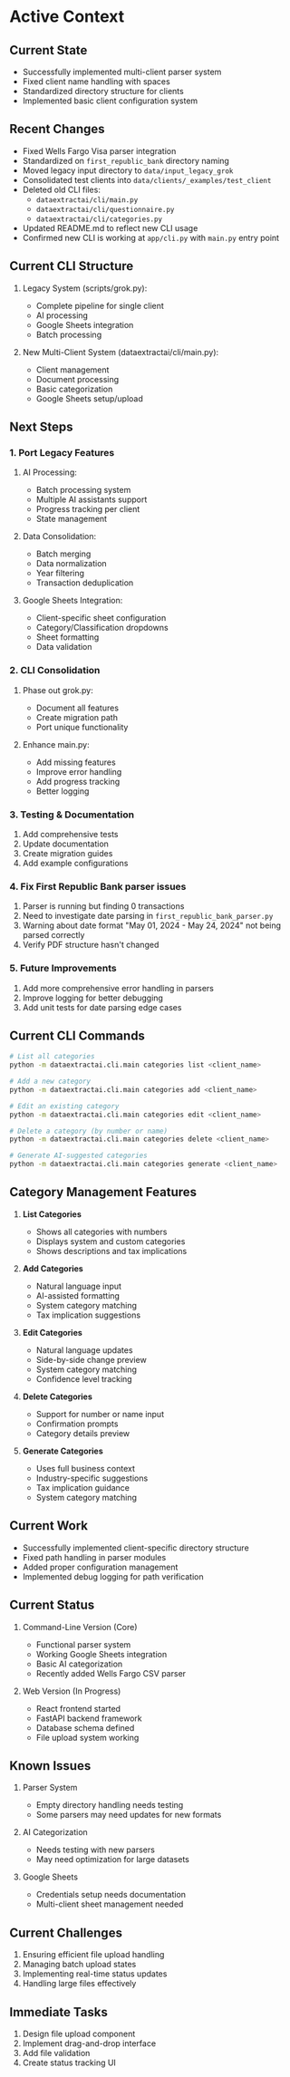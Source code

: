 # Active Context

## Current State
- Successfully implemented multi-client parser system
- Fixed client name handling with spaces
- Standardized directory structure for clients
- Implemented basic client configuration system

## Recent Changes
- Fixed Wells Fargo Visa parser integration
- Standardized on `first_republic_bank` directory naming
- Moved legacy input directory to `data/input_legacy_grok`
- Consolidated test clients into `data/clients/_examples/test_client`
- Deleted old CLI files:
  - `dataextractai/cli/main.py`
  - `dataextractai/cli/questionnaire.py`
  - `dataextractai/cli/categories.py`
- Updated README.md to reflect new CLI usage
- Confirmed new CLI is working at `app/cli.py` with `main.py` entry point

## Current CLI Structure
1. Legacy System (scripts/grok.py):
   - Complete pipeline for single client
   - AI processing
   - Google Sheets integration
   - Batch processing

2. New Multi-Client System (dataextractai/cli/main.py):
   - Client management
   - Document processing
   - Basic categorization
   - Google Sheets setup/upload

## Next Steps

### 1. Port Legacy Features
1. AI Processing:
   - Batch processing system
   - Multiple AI assistants support
   - Progress tracking per client
   - State management

2. Data Consolidation:
   - Batch merging
   - Data normalization
   - Year filtering
   - Transaction deduplication

3. Google Sheets Integration:
   - Client-specific sheet configuration
   - Category/Classification dropdowns
   - Sheet formatting
   - Data validation

### 2. CLI Consolidation
1. Phase out grok.py:
   - Document all features
   - Create migration path
   - Port unique functionality

2. Enhance main.py:
   - Add missing features
   - Improve error handling
   - Add progress tracking
   - Better logging

### 3. Testing & Documentation
1. Add comprehensive tests
2. Update documentation
3. Create migration guides
4. Add example configurations

### 4. Fix First Republic Bank parser issues
1. Parser is running but finding 0 transactions
2. Need to investigate date parsing in `first_republic_bank_parser.py`
3. Warning about date format "May 01, 2024 - May 24, 2024" not being parsed correctly
4. Verify PDF structure hasn't changed

### 5. Future Improvements
1. Add more comprehensive error handling in parsers
2. Improve logging for better debugging
3. Add unit tests for date parsing edge cases

## Current CLI Commands
```bash
# List all categories
python -m dataextractai.cli.main categories list <client_name>

# Add a new category
python -m dataextractai.cli.main categories add <client_name>

# Edit an existing category
python -m dataextractai.cli.main categories edit <client_name>

# Delete a category (by number or name)
python -m dataextractai.cli.main categories delete <client_name>

# Generate AI-suggested categories
python -m dataextractai.cli.main categories generate <client_name>
```

## Category Management Features
1. **List Categories**
   - Shows all categories with numbers
   - Displays system and custom categories
   - Shows descriptions and tax implications

2. **Add Categories**
   - Natural language input
   - AI-assisted formatting
   - System category matching
   - Tax implication suggestions

3. **Edit Categories**
   - Natural language updates
   - Side-by-side change preview
   - System category matching
   - Confidence level tracking

4. **Delete Categories**
   - Support for number or name input
   - Confirmation prompts
   - Category details preview

5. **Generate Categories**
   - Uses full business context
   - Industry-specific suggestions
   - Tax implication guidance
   - System category matching

## Current Work
- Successfully implemented client-specific directory structure
- Fixed path handling in parser modules
- Added proper configuration management
- Implemented debug logging for path verification

## Current Status
1. Command-Line Version (Core)
   - Functional parser system
   - Working Google Sheets integration
   - Basic AI categorization
   - Recently added Wells Fargo CSV parser

2. Web Version (In Progress)
   - React frontend started
   - FastAPI backend framework
   - Database schema defined
   - File upload system working

## Known Issues
1. Parser System
   - Empty directory handling needs testing
   - Some parsers may need updates for new formats

2. AI Categorization
   - Needs testing with new parsers
   - May need optimization for large datasets

3. Google Sheets
   - Credentials setup needs documentation
   - Multi-client sheet management needed

## Current Challenges
1. Ensuring efficient file upload handling
2. Managing batch upload states
3. Implementing real-time status updates
4. Handling large files effectively

## Immediate Tasks
1. Design file upload component
2. Implement drag-and-drop interface
3. Add file validation
4. Create status tracking UI 